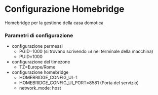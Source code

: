 # Configurazione  Homebridge

Homebridge per la gestione della casa domotica

### Parametri di configurazione
- configurazione permessi
    - PGID=1000 (si trovano scrivendo `id` nel terminale della macchina)
    - PUID=1000
- configurazione del timezone
    - TZ=Europe/Rome
- configurazione homebridge
    - HOMEBRIDGE_CONFIG_UI=1
    - HOMEBRIDGE_CONFIG_UI_PORT=8581 (Porta del servizio)
    - network_mode: host 